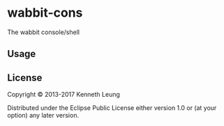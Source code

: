 # wabbit-cons
The wabbit console/shell

## Usage


## License

Copyright © 2013-2017 Kenneth Leung

Distributed under the Eclipse Public License either version 1.0 or (at
your option) any later version.
